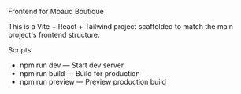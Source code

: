 Frontend for Moaud Boutique

This is a Vite + React + Tailwind project scaffolded to match the main project's frontend structure.

Scripts

- npm run dev — Start dev server
- npm run build — Build for production
- npm run preview — Preview production build
